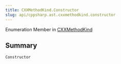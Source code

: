 ```yaml
---
title: CXXMethodKind.Constructor
slug: api/cppsharp.ast.cxxmethodkind.constructor
---
```

Enumeration Member in [CXXMethodKind](/api/cppsharp/ast/cxxmethodkind)

## Summary



```csharp
Constructor
```

